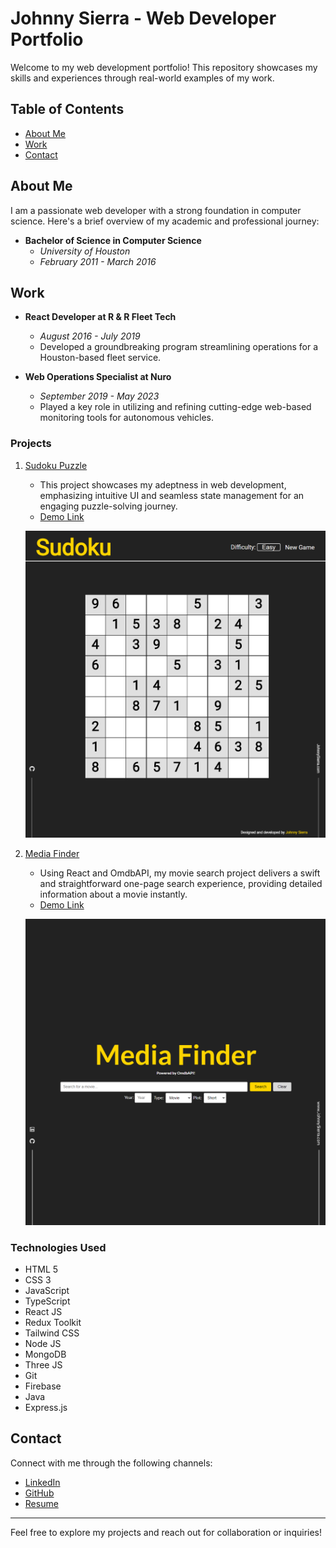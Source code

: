 # Johnny Sierra - Web Developer Portfolio

Welcome to my web development portfolio! This repository showcases my skills and experiences through real-world examples of my work.

## Table of Contents

- [About Me](#about-me)
- [Work](#work)
- [Contact](#contact)

## About Me

I am a passionate web developer with a strong foundation in computer science. Here's a brief overview of my academic and professional journey:

- **Bachelor of Science in Computer Science**
    - *University of Houston*
    - *February 2011 - March 2016*

## Work

- **React Developer at R & R Fleet Tech**
    - *August 2016 - July 2019*
    - Developed a groundbreaking program streamlining operations for a Houston-based fleet service.

- **Web Operations Specialist at Nuro**
    - *September 2019 - May 2023*
    - Played a key role in utilizing and refining cutting-edge web-based monitoring tools for autonomous vehicles.
  
### Projects

1. [Sudoku Puzzle](https://github.com/J-Sierra/React_Sudoku_Puzzle)
    - This project showcases my adeptness in web development, emphasizing intuitive UI and seamless state management for an engaging puzzle-solving journey.
    - [Demo Link](https://j-sierra.github.io/React_Sudoku_Puzzle/)

   ![Sudoku Puzzle](./src/assets/sudoku_screenshot.png)

2. [Media Finder](https://github.com/J-Sierra/movie-search)
    - Using React and OmdbAPI, my movie search project delivers a swift and straightforward one-page search experience, providing detailed information about a movie instantly.
    - [Demo Link](https://j-sierra.github.io/movie-search/)

   ![Media Finder](./src/assets/media_finder.png)

### Technologies Used

- HTML 5
- CSS 3
- JavaScript
- TypeScript
- React JS
- Redux Toolkit
- Tailwind CSS
- Node JS
- MongoDB
- Three JS
- Git
- Firebase
- Java
- Express.js

## Contact

Connect with me through the following channels:

- [LinkedIn](https://www.linkedin.com/in/johnny-sierra/)
- [GitHub](https://github.com/J-Sierra)
- [Resume](https://drive.google.com/file/d/1F3cE6J27PD5ZBQfXDjaeuy6hf3FhIISD/view?usp=sharing)

---

Feel free to explore my projects and reach out for collaboration or inquiries!
